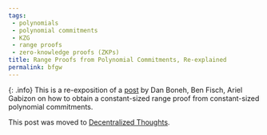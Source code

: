 ```yaml
---
tags:
 - polynomials
 - polynomial commitments
 - KZG
 - range proofs
 - zero-knowledge proofs (ZKPs)
title: Range Proofs from Polynomial Commitments, Re-explained
permalink: bfgw
---
```


{: .info}
This is a re-exposition of a [post](https://hackmd.io/@dabo/B1U4kx8XI) by Dan Boneh, Ben Fisch, Ariel Gabizon on how to obtain a constant-sized range proof from constant-sized polynomial commitments.

This post was moved to [Decentralized Thoughts](https://decentralizedthoughts.github.io/2020-03-03-range-proofs-from-polynomial-commitments-reexplained/).
